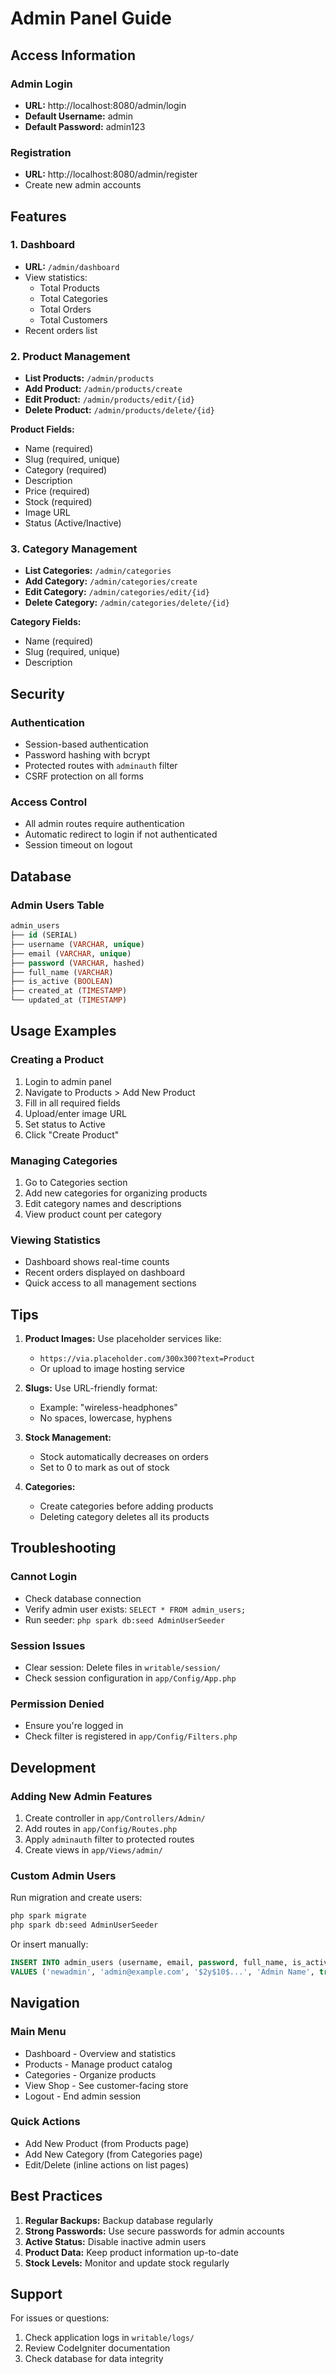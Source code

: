# Admin Panel Guide

## Access Information

### Admin Login
- **URL:** http://localhost:8080/admin/login
- **Default Username:** admin
- **Default Password:** admin123

### Registration
- **URL:** http://localhost:8080/admin/register
- Create new admin accounts

## Features

### 1. Dashboard
- **URL:** `/admin/dashboard`
- View statistics:
  - Total Products
  - Total Categories
  - Total Orders
  - Total Customers
- Recent orders list

### 2. Product Management
- **List Products:** `/admin/products`
- **Add Product:** `/admin/products/create`
- **Edit Product:** `/admin/products/edit/{id}`
- **Delete Product:** `/admin/products/delete/{id}`

**Product Fields:**
- Name (required)
- Slug (required, unique)
- Category (required)
- Description
- Price (required)
- Stock (required)
- Image URL
- Status (Active/Inactive)

### 3. Category Management
- **List Categories:** `/admin/categories`
- **Add Category:** `/admin/categories/create`
- **Edit Category:** `/admin/categories/edit/{id}`
- **Delete Category:** `/admin/categories/delete/{id}`

**Category Fields:**
- Name (required)
- Slug (required, unique)
- Description

## Security

### Authentication
- Session-based authentication
- Password hashing with bcrypt
- Protected routes with `adminauth` filter
- CSRF protection on all forms

### Access Control
- All admin routes require authentication
- Automatic redirect to login if not authenticated
- Session timeout on logout

## Database

### Admin Users Table
```sql
admin_users
├── id (SERIAL)
├── username (VARCHAR, unique)
├── email (VARCHAR, unique)
├── password (VARCHAR, hashed)
├── full_name (VARCHAR)
├── is_active (BOOLEAN)
├── created_at (TIMESTAMP)
└── updated_at (TIMESTAMP)
```

## Usage Examples

### Creating a Product
1. Login to admin panel
2. Navigate to Products > Add New Product
3. Fill in all required fields
4. Upload/enter image URL
5. Set status to Active
6. Click "Create Product"

### Managing Categories
1. Go to Categories section
2. Add new categories for organizing products
3. Edit category names and descriptions
4. View product count per category

### Viewing Statistics
- Dashboard shows real-time counts
- Recent orders displayed on dashboard
- Quick access to all management sections

## Tips

1. **Product Images:** Use placeholder services like:
   - `https://via.placeholder.com/300x300?text=Product`
   - Or upload to image hosting service

2. **Slugs:** Use URL-friendly format:
   - Example: "wireless-headphones"
   - No spaces, lowercase, hyphens

3. **Stock Management:** 
   - Stock automatically decreases on orders
   - Set to 0 to mark as out of stock

4. **Categories:**
   - Create categories before adding products
   - Deleting category deletes all its products

## Troubleshooting

### Cannot Login
- Check database connection
- Verify admin user exists: `SELECT * FROM admin_users;`
- Run seeder: `php spark db:seed AdminUserSeeder`

### Session Issues
- Clear session: Delete files in `writable/session/`
- Check session configuration in `app/Config/App.php`

### Permission Denied
- Ensure you're logged in
- Check filter is registered in `app/Config/Filters.php`

## Development

### Adding New Admin Features
1. Create controller in `app/Controllers/Admin/`
2. Add routes in `app/Config/Routes.php`
3. Apply `adminauth` filter to protected routes
4. Create views in `app/Views/admin/`

### Custom Admin Users
Run migration and create users:
```bash
php spark migrate
php spark db:seed AdminUserSeeder
```

Or insert manually:
```sql
INSERT INTO admin_users (username, email, password, full_name, is_active)
VALUES ('newadmin', 'admin@example.com', '$2y$10$...', 'Admin Name', true);
```

## Navigation

### Main Menu
- Dashboard - Overview and statistics
- Products - Manage product catalog
- Categories - Organize products
- View Shop - See customer-facing store
- Logout - End admin session

### Quick Actions
- Add New Product (from Products page)
- Add New Category (from Categories page)
- Edit/Delete (inline actions on list pages)

## Best Practices

1. **Regular Backups:** Backup database regularly
2. **Strong Passwords:** Use secure passwords for admin accounts
3. **Active Status:** Disable inactive admin users
4. **Product Data:** Keep product information up-to-date
5. **Stock Levels:** Monitor and update stock regularly

## Support

For issues or questions:
1. Check application logs in `writable/logs/`
2. Review CodeIgniter documentation
3. Check database for data integrity
